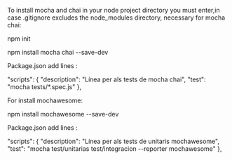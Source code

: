 To install mocha and chai in your node project directory you must enter,in case .gitignore excludes the node_modules directory, necessary for mocha chai:

npm init

npm install mocha chai --save-dev


Package.json add lines :

  "scripts": {
    "description": "Línea per als tests de mocha chai",
    "test": "mocha tests/*.spec.js"
  },

For install  mochawesome:

npm install mochawesome --save-dev


Package.json add lines :

  "scripts": {
    "description": "Línea per als tests de unitaris mochawesome",
    "test": "mocha test/unitarias test/integracion --reporter mochawesome"
  }, 